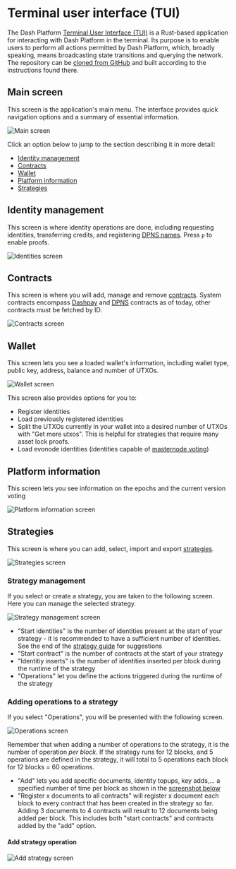 # Terminal user interface (TUI)

The Dash Platform [Terminal User Interface (TUI)](https://github.com/dashpay/platform-tui) is a
Rust-based application for interacting with Dash Platform in the terminal. Its purpose is to enable
users to perform all actions permitted by Dash Platform, which, broadly speaking, means broadcasting
state transitions and querying the network. The repository can be [cloned from
GitHub](https://github.com/dashpay/platform-tui) and built according to the instructions found
there.

## Main screen

This screen is the application's main menu. The interface provides quick navigation options and a summary of essential information.

![Main screen](./img/TUI-1.png)

Click an option below to jump to the section describing it in more detail:

- [Identity management](#identity-management)
- [Contracts](#contracts)
- [Wallet](#wallet)
- [Platform information](#platform-information)
- [Strategies](#strategies)

## Identity management

This screen is where identity operations are done, including requesting identities, transferring credits, and registering [DPNS names](https://docs.dash.org/projects/platform/en/stable/docs/explanations/dpns.html). Press `p` to enable proofs.

![Identities screen](./img/TUI-2.png)

## Contracts

This screen is where you will add, manage and remove [contracts](https://docs.dash.org/projects/platform/en/stable/docs/tutorials/contracts-and-documents.html). System contracts encompass [Dashpay](https://docs.dash.org/projects/platform/en/stable/docs/explanations/dashpay.html) and [DPNS](https://docs.dash.org/projects/platform/en/stable/docs/explanations/dpns.html) contracts as of today, other contracts must be fetched by ID.

![Contracts screen](./img/TUI-8.png)

## Wallet

This screen lets you see a loaded wallet's information, including wallet type, public key, address, balance and number of UTXOs.

![Wallet screen](./img/TUI-43.png)

This screen also provides options for you to:

- Register identities
- Load previously registered identities
- Split the UTXOs currently in your wallet into a desired number of UTXOs with "Get more utxos". This is helpful for strategies that require many asset lock proofs.
- Load evonode identities (identities capable of [masternode voting](../../explanations/identity.md#voting))

## Platform information

This screen lets you see information on the epochs and the current version voting

![Platform information screen](./img/TUI-49.png)

## Strategies

This screen is where you can add, select, import and export [strategies](https://www.dash.org/blog/strategy-tests-usage-guide/).

![Strategies screen](./img/TUI-11-2.png)

### Strategy management

If you select or create a strategy, you are taken to the following screen. Here you can manage the selected strategy.

![Strategy management screen](./img/TUI-13.png)

- "Start identities" is the number of identities present at the start of your strategy - it is recommended to have a sufficient number of identities. See the end of the [strategy guide](https://www.dash.org/blog/strategy-tests-usage-guide/) for suggestions
- "Start contract" is the number of contracts at the start of your strategy
- "Identitiy inserts" is the number of identities inserted per block during the runtime of the strategy
- "Operations" let you define the actions triggered during the runtime of the strategy

### Adding operations to a strategy

If you select "Operations", you will be presented with the following screen.

![Operations screen](./img/TUI-28.png)

Remember that when adding a number of operations to the strategy, it is the number of operation *per block*. If the strategy runs for 12 blocks, and 5 operations are defined in the strategy, it will total to 5 operations each block for 12 blocks = 60 operations.

- "Add" lets you add specific documents, identity topups, key adds,... a specified number of time per block as shown in the [screenshot below](#add-strategy-operation)
- "Register x documents to all contracts" will register x document each block to every contract that has been created in the strategy so far. Adding 3 documents to 4 contracts will result to 12 documents being added per block. This includes both "start contracts" and contracts added by the "add" option.

#### Add strategy operation

![Add strategy screen](./img/TUI-29.png)

